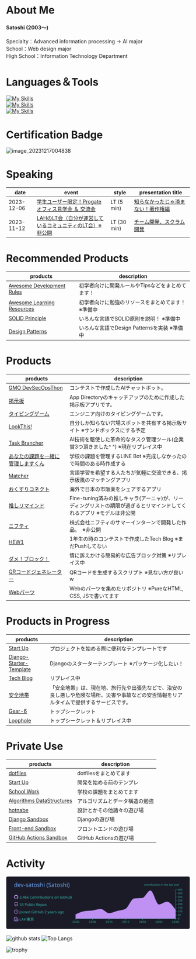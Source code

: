# About Me

#### Satoshi (2003〜)

Specialty：Advanced information processing → AI major<br>
School：Web design major<br>
High School：Information Technology Department

<!--
<a href="https://twitter.com/DevSat0shi/"><img src="https://img.shields.io/badge/Twitter--_.svg?style=social&logo=twitter"></a>
<a href="https://www.linkedin.com/in/satoshi-nosaka-2181b7293/"><img src="https://img.shields.io/badge/LinkedIn--_.svg?style=social&logo=linkedin"></a>
-->

<!--
![](https://komarev.com/ghpvc/?username=your-github-dev-satoshi&style=flat)
-->

<!--
[![My Qiita posts](https://qiita-badge.apiapi.app/s/dev-satoshi/posts.svg)](http://qiita.com/dev-satoshi)
[![My Qiita contributions](https://qiita-badge.apiapi.app/s/dev-satoshi/contributions.svg)](http://qiita.com/dev-satoshi)
[![My Qiita followers](https://qiita-badge.apiapi.app/s/dev-satoshi/followers.svg)](http://qiita.com/dev-satoshi)
-->

<!--
<p>
  <a href="https://github.com/dev-satoshi">
    <img height="20" src="https://img.shields.io/github/followers/dev-satoshi?label=follow&logo=github&style=flat" />
  </a>
</p>
-->

<!--
#### Connect with me
<p>
  <a href="https://twitter.com/devsatoshimain" target="blank"><img align="center" src="https://raw.githubusercontent.com/rahuldkjain/github-profile-readme-generator/master/src/images/icons/Social/twitter.svg" alt="devsatoshimain" height="30" width="40" /></a>
</p>
-->

<!--
# Community
HAL東京限定のコミュニティ運営してます！<br>
https://discord.com/channels/1082025141774589952/1101669015337848933
-->


# Languages＆Tools
[![My Skills](https://skillicons.dev/icons?i=html,css,sass,js,ts,python,react,nextjs,django,flask,tailwind,bootstrap)](https://skillicons.dev)<br>
[![My Skills](https://skillicons.dev/icons?i=aws,heroku,docker,linux,postgres,mysql,redis,sqlite,nginx)](https://skillicons.dev)<br>
[![My Skills](https://skillicons.dev/icons?i=ai,ps,figma,vscode,vim,git,github,postman,raspberrypi)](https://skillicons.dev)


# Certification Badge
<img width="75" height="75" alt="image_20231217004838" src="https://github.com/dev-satoshi/dev-satoshi/assets/102169197/831e5ca0-ed56-4bfc-91e0-5dad21fc3a2f">


# Speaking
| date | event | style | presentation title |
| --- | --- | --- | --- |
| 2023-12-06 | [学生ユーザー限定！Progateオフィス見学会 ＆ 交流会](https://progate.connpass.com/event/303584) | LT (5 min) | [知らなかったじゃ済まない！著作権編]() |
| 2023-11-12 | [LAHのLT会（自分が運営しているコミュニティのLT会）※非公開](//https://00m.in/yJrxj) | LT (30 min) | [チーム開発、スクラム開発]() |


# Recommended Products
| products | description |
| --- | --- |
| [Awesome Development Rules](https://github.com/dev-satoshi/awesome-development-rules) | 初学者向けに開発ルールやTipsなどをまとめてます！ |
| [Awesome Learning Resources](https://github.com/dev-satoshi/awesome-learning-resources) | 初学者向けに勉強のリソースをまとめてます！ ※準備中 |
| [SOLID Principle](https://github.com/dev-satoshi/SOLID-Principle) | いろんな言語でSOLID原則を説明！ ※準備中 |
| [Design Patterns](https://github.com/dev-satoshi/Design-Patterns) | いろんな言語でDesign Patternsを実装 ※準備中 |


# Products
| products | description |
| --- | --- |
| [GMO DevSecOpsThon](https://github.com/dev-satoshi/DevSecOpsThon-2024) | コンテストで作成したAIチャットボット。 |
| [掲示板](https://github.com/dev-satoshi/nextjs-bbs-practice) | App Directoryのキャッチアップのために作成した掲示板アプリです。 |
| [タイピングゲーム](https://github.com/dev-satoshi/geekcamp2023-tokyo-caravan) | エンジニア向けのタイピングゲームです。 |
| [LookThis!](https://github.com/dev-satoshi/supporters-hackathon_2023_vol12) | 自分しか知らない穴場スポットを共有する掲示板サイト ※サンドボックスにする予定 |
| [Task Brancher]() | AI技術を駆使した革命的なタスク管理ツール(企業賞3つ頂きました^ ^) ※現在リプレイス中|
| [あなたの課題を一緒に管理しますくん]() | 学校の課題を管理するLINE Bot ※完成しなかったので時間のある時作成する |
| [Matcher](https://github.com/dev-satoshi/supporters-hackathon_2023_vol10/tree/develop) | 言語学習を希望する人たちが気軽に交流できる、掲示板風のマッチングアプリ |
| [おくすりコネクト](https://protopedia.net/prototype/4673) | 海外で日本の市販薬をシェアするアプリ |
| [推しリマインド](https://github.com/dev-satoshi/supporters-hackathon_2023_vol9) | Fine-tuning済みの推しキャラ(アーニャ)が、リーディングリストの期限が過ぎるとリマインドしてくれるアプリ ※モデルは非公開 |
| [ニフティ](https://github.com/inakam/nifty-intern-2023-02-service-team-7) | 株式会社ニフティのサマーインターンで開発した作品。　※非公開 |
| [HEW1](https://github.com/dev-satoshi/HEW1) | 1年生の時のコンテストで作成したTech Blog ※まだPushしてない |
| [ダメ！ブロック！]() | 情に訴えかける簡易的な広告ブロック対策 ※リプレイス中 |
| [QRコードジェネレーター](https://github.com/dev-satoshi/create-qrcode) | QRコードを生成するスクリプト ※見ない方が良いw |
| [Webパーツ](https://github.com/dev-satoshi/Web-Parts) | Webのパーツを集めたリポジトリ ※PureなHTML, CSS, JSで書いてます |

# Products in Progress
| products | description |
| --- | --- |
| [Start Up](https://github.com/dev-satoshi/Start-Up) | プロジェクトを始める際に便利なテンプレートです |
| [Django-Starter-Template](https://github.com/dev-satoshi/Django-Starter-Template) | Djangoのスターターテンプレート ※パッケージ化したい！ |
| [Tech Blog](https://github.com/dev-satoshi/Tech-Blog) | リプレイス中 |
| [安全地帯](https://github.com/dev-satoshi/safety-zone) | 「安全地帯」は、現在地、旅行先や出張先などで、治安の良し悪しや危険な場所、災害や事故などの安否情報をリアルタイムで提供するサービスです。 |
| [Gear-6](https://github.com/dev-satoshi/Gear-6) | トップシークレット |
| [Loophole](https://github.com/orgs/https-github-com-lah/teams/top-secret-mission/repositories) | トップシークレット＆リプレイス中 |

# Private Use
| products | description |
| --- | --- |
| [dotfiles](https://github.com/dev-satoshi/dotfiles) | dotfilesをまとめてます |
| [Start Up](https://github.com/dev-satoshi/Start-Up) | 開発を始める前のテンプレ |
| [School Work](https://github.com/dev-satoshi/schoolwork) | 学校の課題をまとめてます |
| [Algorithms DataStructures](https://github.com/dev-satoshi/Algorithms-DataStructures) | アルゴリズムとデータ構造の勉強 |
| [hotnabe](https://github.com/dev-satoshi/hotnabe) | 設計とかその他諸々の遊び場 |
| [Django Sandbox](https://github.com/dev-satoshi/Django-Sandbox) | Djangoの遊び場 |
| [Front-end Sandbox](https://github.com/dev-satoshi/Front-end-Sandbox) | フロントエンドの遊び場 |
| [GitHub Actions Sandbox](https://github.com/dev-satoshi/github-actions-sandbox) | GitHub Actionsの遊び場 |


# Activity
![](https://raw.githubusercontent.com/dev-satoshi/dev-satoshi/main/profile-summary-card-output/tokyonight/0-profile-details.svg)

<p align="">
  <img alt="github stats" height="180px" src="https://github-readme-stats.vercel.app/api?username=dev-satoshi&count_private=true&show_icons=true&theme=tokyonight&hide_border=true" />
  <img alt="Top Langs" height="180px" src="https://github-readme-stats.vercel.app/api/top-langs/?username=dev-satoshi&hide=html,css,scss,mdx,mako&langs_count=10&layout=compact&show_icons=true&theme=tokyonight&hide_border=true" />
</p>

<img alt="trophy" height="180px" src="https://github-profile-trophy.vercel.app/?username=dev-satoshi&theme=tokyonight&column=8)](https://github.com/ryo-ma/github-profile-trophy&no-frame=true" />
